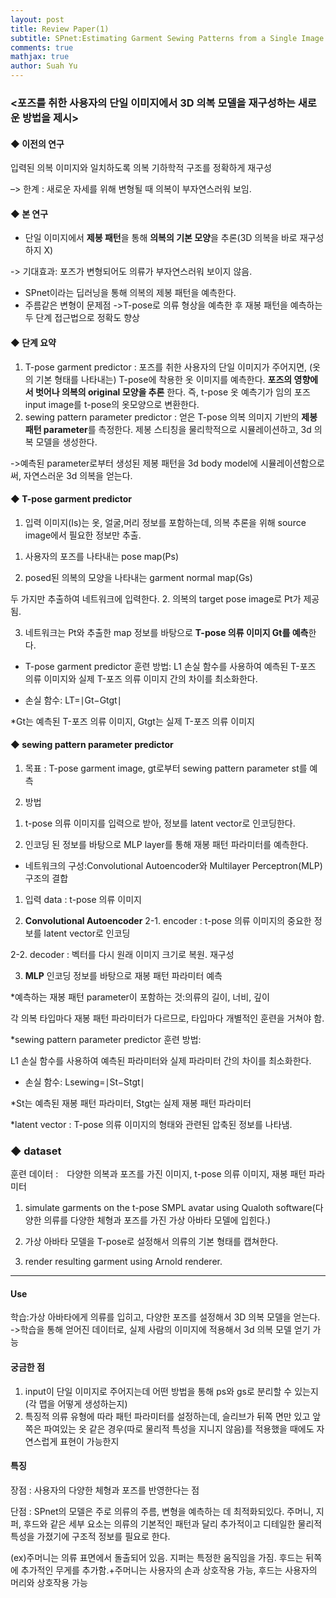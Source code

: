 ```yaml
---
layout: post
title: Review Paper(1)
subtitle: SPnet:Estimating Garment Sewing Patterns from a Single Image
comments: true
mathjax: true
author: Suah Yu
---
```


### <포즈를 취한 사용자의 단일 이미지에서 3D 의복 모델을 재구성하는 새로운 방법을 제시>


#### ◆ 이전의 연구
 입력된 의복 이미지와 일치하도록 의복 기하학적 구조를 정확하게 재구성 


–> 한계 : 새로운 자세를 위해 변형될 때 의복이 부자연스러워 보임.
#### ◆ 본 연구
* 단일 이미지에서 **제봉 패턴**을 통해 **의복의 기본 모양**을 추론(3D 의복을 바로 재구성하지 X)


-> 기대효과: 포즈가 변형되어도 의류가 부자연스러워 보이지 않음.
* SPnet이라는 딥러닝을 통해 의복의 제봉 패턴을 예측한다.
* 주름같은 변형이 문제점
    ->T-pose로 의류 형상을 예측한 후 재봉 패턴을 예측하는 두 단계 접근법으로 정확도 향상

#### ◆ 단계 요약
1. T-pose garment predictor : 포즈를 취한 사용자의 단일 이미지가 주어지면, (옷의 기본 형태를 나타내는) T-pose에 착용한 옷 이미지를 예측한다. **포즈의 영향에서 벗어나 의복의 original 모양을 추론** 한다. 즉, t-pose 옷 예측기가 임의 포즈 input image를 t-pose의 옷모양으로 변환한다.
2. sewing pattern parameter predictor : 얻은 T-pose 의복 의미지 기반의 **제봉 패턴 parameter**를 측정한다. 제봉 스티칭을 물리학적으로 시뮬레이션하고, 3d 의복 모델을 생성한다.


->예측된 parameter로부터 생성된 제봉 패턴을 3d body model에 시뮬레이션함으로써, 자연스러운 3d 의복을 얻는다.

#### ◆ T-pose garment predictor
1. 입력 이미지(Is)는 옷, 얼굴,머리 정보를 포함하는데, 의복 추론을 위해 source image에서 필요한 정보만 추출.


1) 사용자의 포즈를 나타내는 pose map(Ps) 

2) posed된 의복의 모양을 나타내는 garment normal map(Gs)

두 가지만 추출하여 네트워크에 입력한다.
2. 의복의 target pose image로 Pt가 제공됨.

3. 네트워크는 Pt와 추출한 map 정보를 바탕으로 **T-pose 의류 이미지 Gt를 예측**한다.

* T-pose garment predictor 훈련 방법:
L1 손실 함수를 사용하여 예측된 T-포즈 의류 이미지와 실제 T-포즈 의류 이미지 간의 차이를 최소화한다.


* 손실 함수: LT=∣Gt−Gtgt∣


*Gt는 예측된 T-포즈 의류 이미지, Gtgt는 실제 T-포즈 의류 이미지

#### ◆ sewing pattern parameter predictor
1. 목표 : T-pose garment image, gt로부터 sewing pattern parameter st를 예측

2. 방법

1) t-pose 의류 이미지를 입력으로 받아, 정보를 latent vector로 인코딩한다.

2) 인코딩 된 정보를 바탕으로 MLP layer를 통해 재봉 패턴 파라미터를 예측한다.

* 네트워크의 구성:Convolutional Autoencoder와 Multilayer Perceptron(MLP) 구조의 결합


1) 입력 data : t-pose 의류 이미지

2) **Convolutional Autoencoder**
2-1. encoder : t-pose 의류 이미지의 중요한 정보를 latent vector로 인코딩

2-2. decoder : 벡터를 다시 원래 이미지 크기로 복원. 재구성

3) **MLP**
인코딩 정보를 바탕으로 재봉 패턴 파라미터 예측

*예측하는 재봉 패턴 parameter이 포함하는 것:의류의 길이, 너비, 깊이

각 의복 타입마다 재봉 패턴 파라미터가 다르므로, 타입마다 개별적인 훈련을 거쳐야 함.

*sewing pattern parameter predictor 훈련 방법:

L1 손실 함수를 사용하여 예측된 파라미터와 실제 파라미터 간의 차이를 최소화한다.


* 손실 함수: Lsewing=∣St−Stgt∣


*St는 예측된 재봉 패턴 파라미터, Stgt는 실제 재봉 패턴 파라미터

*latent vector : T-pose 의류 이미지의 형태와 관련된 압축된 정보를 나타냄.

### ◆ dataset
훈련 데이터 :　다양한 의복과 포즈를 가진 이미지, t-pose 의류 이미지, 재봉 패턴 파라미터

1) simulate garments on the t-pose SMPL avatar using Qualoth software(다양한 의류를 다양한 체형과 포즈를 가진 가상 아바타 모델에 입힌다.)

2) 가상 아바타 모델을 T-pose로 설정해서 의류의 기본 형태를 캡쳐한다.

3) render resulting garment using Arnold renderer.

----

#### Use
학습:가상 아바타에게 의류를 입히고, 다양한 포즈를 설정해서 3D 의복 모델을 얻는다.
->학습을 통해 얻어진 데이터로, 실제 사람의 이미지에 적용해서 3d 의복 모델 얻기 가능

#### 궁금한 점 
1. input이 단일 이미지로 주어지는데 어떤 방법을 통해 ps와 gs로 분리할 수 있는지(각 맵을 어떻게 생성하는지)
2. 특징적 의류 유형에 따라 패턴 파라미터를 설정하는데, 슬리브가 뒤쪽 면만 있고 앞쪽은 파여있는 옷 같은 경우(따로 물리적 특성을 지니지 않음)를 적용했을 때에도 자연스럽게 표현이 가능한지

#### 특징
장점 : 사용자의 다양한 체형과 포즈를 반영한다는 점

단점 : SPnet의 모델은 주로 의류의 주름, 변형을 예측하는 데 최적화되있다. 주머니, 지퍼, 후드와 같은 세부 요소는 의류의 기본적인 패턴과 달리 추가적이고 디테일한 물리적 특성을 가졌기에 구조적 정보를 필요로 한다. 

(ex)주머니는 의류 표면에서 돌출되어 있음. 지퍼는 특정한 움직임을 가짐. 후드는 뒤쪽에 추가적인 무게를 추가함.+주머니는 사용자의 손과 상호작용 가능, 후드는 사용자의 머리와 상호작용 가능